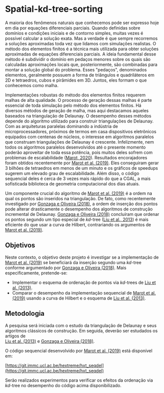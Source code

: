 # Spatial-kd-tree-sorting

  
  
A maioria dos fenômenos naturais que conhecemos pode ser expresso hoje em dia por equações diferenciais parciais. Quando definidas sobre domínios e condições iniciais e de contorno simples, muitas vezes é possível calcular a solução exata. Mas a verdade é que sempre recorremos a soluções aproximadas toda vez que lidamos com simulações realistas. O método dos elementos finitos é a técnica mais utilizada para obter soluções aproximadas de equações diferenciais parciais. A ideia fundamental desse método é subdividir o domínio em pedaços menores sobre os quais são calculadas aproximações locais que, posteriormente, são combinadas para montar a solução global do problema. Esses "pedaços", denominados elementos, geralmente possuem a forma de triângulos e quadriláteros em 2D e tetraedros, cubos e pirâmides em 3D. Juntos, eles formam o que conhecemos como malha.

Implementações robustas do método dos elementos finitos requerem malhas de alta qualidade. O processo de geração dessas malhas é parte essencial de toda simulação pelo método dos elementos finitos. Há diversos métodos de geração de malha, mas aqui destacamos aqueles baseados na triangulação de Delaunay. O desempenho desses métodos depende do algoritmo utilizado para construir triangulações de Delaunay. Com as arquiteturas paralelas dominando a indústria de microprocessadores, próximos de termos em casa dispositivos eletrônicos equipados com centenas de núcleos, o interesse em algoritmos paralelos que construam triangulações de Delaunay é crescente. Infelizmente, nem todos os algoritmos paralelos desenvolvidos até o presente momento poderão aproveitar de toda essa potência, pois muitos deles sofrem com problemas de escalabilidade ([Marot, 2020](https://dial.uclouvain.be/pr/boreal/en/object/boreal%3A240626)). Resultados encorajadores foram obtidos recentemente por [Marot et al. (2019)](https://dial.uclouvain.be/pr/boreal/object/boreal:213759). Eles conseguiram gerar 3 bilhões de tetraedros em menos de um minuto e os gráficos de speedups sugerem um elevado grau de escalabilidade. Além disso, o código sequencial deles é cerca de 3 vezes mais rápido do que a CGAL, a mais sofisticada biblioteca de geometria computacional dos dias atuais.

Um componente crucial do algoritmo de [Marot et al. (2019)](https://dial.uclouvain.be/pr/boreal/object/boreal:213759) é a ordem na qual os pontos são inseridos na triangulação. De fato, como recentemente investigado por [Gonzaga e Oliveira (2018)](http://dx.doi.org/10.1007/s40314-016-0358-0), a ordem de inserção dos pontos pode alterar drasticamente o desempenho dos algoritmos de construção incremental de Delaunay. [Gonzaga e Oliveira (2018)](http://dx.doi.org/10.1007/s40314-016-0358-0) concluíram que ordenar os pontos segundo um tipo especial de $kd$-tree ([Liu et al., 2013](https://doi.org/10.1007/s10409-013-0001-x)) é mais eficiente do que usar a curva de Hilbert, contrariando os argumentos de [Marot et al. (2019)](https://dial.uclouvain.be/pr/boreal/object/boreal:213759).

## Objetivos

Neste contexto, o objetivo deste projeto é investigar se a implementação de [Marot et al. (2019)](https://dial.uclouvain.be/pr/boreal/object/boreal:213759) se beneficiará da inserção segundo uma $kd$-tree conforme argumentado por [Gonzaga e Oliveira (2018)](http://dx.doi.org/10.1007/s40314-016-0358-0). Mais especificamente, pretende-se:

- Implementar o esquema de ordenação de pontos via $kd$-trees de [Liu et al. (2013)](https://doi.org/10.1007/s10409-013-0001-x).
- Comparar o desempenho da implementação sequencial de [Marot et al. (2019)](https://dial.uclouvain.be/pr/boreal/object/boreal:213759) usando a curva de Hilbert e o esquema de [Liu et al. (2013)](https://doi.org/10.1007/s10409-013-0001-x).

## Metodologia

A pesquisa será iniciada com o estudo da triangulação de Delaunay e seus algoritmos clássicos de construção. Em seguida, deverão ser estudados os artigos de  
[Liu et al. (2013)](https://doi.org/10.1007/s10409-013-0001-x) e [Gonzaga e Oliveira (2018)](http://dx.doi.org/10.1007/s40314-016-0358-0).

O código sequencial desenvolvido por [Marot et al. (2019)](https://dial.uclouvain.be/pr/boreal/object/boreal:213759) está disponível em: 

[https://git.immc.ucl.ac.be/hextreme/hxt_seqdel](https://git.immc.ucl.ac.be/hextreme/hxt_seqdel)

Serão realizados experimentos para verificar os efeitos da ordenação via $kd$-tree no desempenho do código acima disponibilizado.
